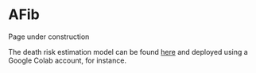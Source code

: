 # AFib

Page under construction

The death risk estimation model can be found [here](afib_predict_death.ipynb) and deployed using a Google Colab account, for instance.
